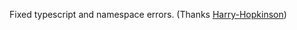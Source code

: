 Fixed typescript and namespace errors. (Thanks [Harry-Hopkinson](https://github.com/Harry-Hopkinson))
